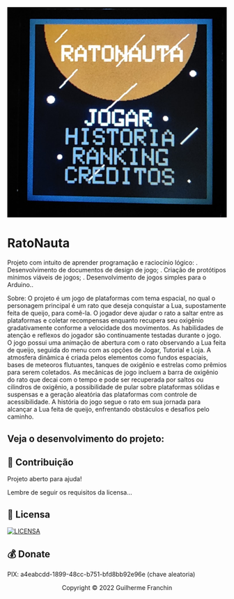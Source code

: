 
<img src="./ratonauta.jpg" alt="exemplo imagem">

# RatoNauta

Projeto com intuito de aprender programação e raciocínio lógico: 
. Desenvolvimento de documentos de design de jogo;
. Criação de protótipos mínimos viáveis de jogos;
. Desenvolvimento de jogos simples para o Arduino..

Sobre:
O projeto é um jogo de plataformas com tema espacial, no qual o personagem principal é um rato que deseja conquistar a Lua, supostamente feita de queijo, para comê-la. O jogador deve ajudar o rato a saltar entre as plataformas e coletar recompensas enquanto recupera seu oxigênio gradativamente conforme a velocidade dos movimentos. As habilidades de atenção e reflexos do jogador são continuamente testadas durante o jogo. O jogo possui uma animação de abertura com o rato observando a Lua feita de queijo, seguida do menu com as opções de Jogar, Tutorial e Loja. A atmosfera dinâmica é criada pelos elementos como fundos espaciais, bases de meteoros flutuantes, tanques de oxigênio e estrelas como prêmios para serem coletados. As mecânicas de jogo incluem a barra de oxigênio do rato que decai com o tempo e pode ser recuperada por saltos ou cilindros de oxigênio, a possibilidade de pular sobre plataformas sólidas e suspensas e a geração aleatória das plataformas com controle de acessibilidade. A história do jogo segue o rato em sua jornada para alcançar a Lua feita de queijo, enfrentando obstáculos e desafios pelo caminho.


## Veja o desenvolvimento do projeto:

## 🤝 Contribuição

Projeto aberto para ajuda!

Lembre de seguir os requisitos da licensa...

## 🔖 Licensa
[![LICENSA](https://img.shields.io/badge/Custom_GPL_3.0-E58080?style=for-the-badge&logo=bookstack&logoColor=white)](/LICENSE)

## 💰 Donate
PIX: a4eabcdd-1899-48cc-b751-bfd8bb92e96e (chave aleatoria)

<p align="center">Copyright © 2022 Guilherme Franchin</p>
